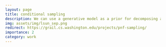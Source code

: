 ```yaml
---
layout: page
title: conditional sampling
description: We can use a generative model as a prior for decomposing a linear mixture of sources into its constituent parts. We demonstrate this on the left for linearly superimposed images of churches and bedrooms. The idea is to train train two generative models&#58; one that estimates the likelihood of the distribution over images of churches, and another that does the same for images of bedrooms. We can separate a mixture of images by decomposing it into two images that are likely under the priors for churches and bedrooms respectively, that satisfy the constraint that decomposition must sum to the given mixture. This can be interpreted as conditional sampling from the posterior distribution over sources given a mixture. Our work on visual source separation has appeared at ICML 2020. Extensions of these results to audio separation and more general conditional sampling problems appeared at ICML 2021.
img: assets/img/lsun_sep.png
redirect: https://grail.cs.washington.edu/projects/pnf-sampling/
importance: 2
category: work
---
```


